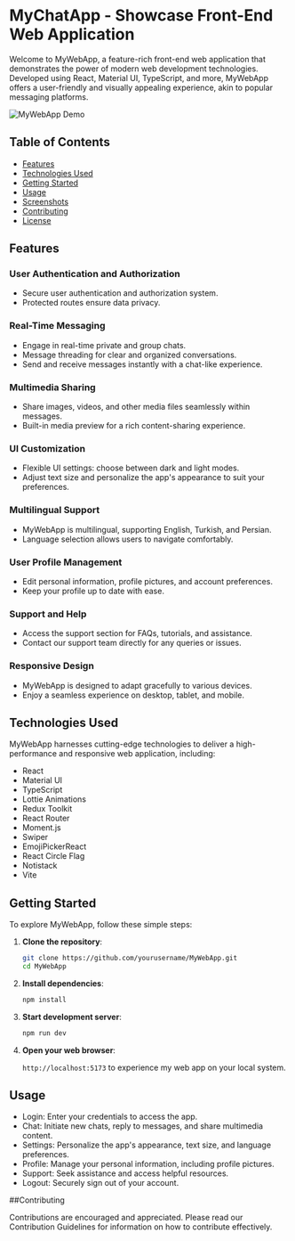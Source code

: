 # MyChatApp - Showcase Front-End Web Application

Welcome to MyWebApp, a feature-rich front-end web application that demonstrates the power of modern web development technologies. Developed using React, Material UI, TypeScript, and more, MyWebApp offers a user-friendly and visually appealing experience, akin to popular messaging platforms.

![MyWebApp Demo](screenshots/demo.gif)

## Table of Contents

- [Features](#features)
- [Technologies Used](#technologies-used)
- [Getting Started](#getting-started)
- [Usage](#usage)
- [Screenshots](#screenshots)
- [Contributing](#contributing)
- [License](#license)

## Features

### User Authentication and Authorization

- Secure user authentication and authorization system.
- Protected routes ensure data privacy.

### Real-Time Messaging

- Engage in real-time private and group chats.
- Message threading for clear and organized conversations.
- Send and receive messages instantly with a chat-like experience.

### Multimedia Sharing

- Share images, videos, and other media files seamlessly within messages.
- Built-in media preview for a rich content-sharing experience.

### UI Customization

- Flexible UI settings: choose between dark and light modes.
- Adjust text size and personalize the app's appearance to suit your preferences.

### Multilingual Support

- MyWebApp is multilingual, supporting English, Turkish, and Persian.
- Language selection allows users to navigate comfortably.

### User Profile Management

- Edit personal information, profile pictures, and account preferences.
- Keep your profile up to date with ease.

### Support and Help

- Access the support section for FAQs, tutorials, and assistance.
- Contact our support team directly for any queries or issues.

### Responsive Design

- MyWebApp is designed to adapt gracefully to various devices.
- Enjoy a seamless experience on desktop, tablet, and mobile.

## Technologies Used

MyWebApp harnesses cutting-edge technologies to deliver a high-performance and responsive web application, including:

- React
- Material UI
- TypeScript
- Lottie Animations
- Redux Toolkit
- React Router
- Moment.js
- Swiper
- EmojiPickerReact
- React Circle Flag
- Notistack
- Vite

## Getting Started

To explore MyWebApp, follow these simple steps:

1. **Clone the repository**:

   ```bash
   git clone https://github.com/yourusername/MyWebApp.git
   cd MyWebApp

   ```

2. **Install dependencies**:

   ```bash
   npm install

   ```

3. **Start development server**:

   ```bash
   npm run dev

   ```

4. **Open your web browser**:

   `http://localhost:5173` to experience my web app on your local system.

## Usage

- Login: Enter your credentials to access the app.
- Chat: Initiate new chats, reply to messages, and share multimedia content.
- Settings: Personalize the app's appearance, text size, and language preferences.
- Profile: Manage your personal information, including profile pictures.
- Support: Seek assistance and access helpful resources.
- Logout: Securely sign out of your account.

##Contributing

Contributions are encouraged and appreciated. Please read our Contribution Guidelines for information on how to contribute effectively.
